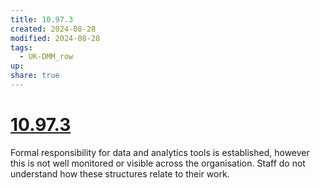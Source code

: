 ```yaml
---
title: 10.97.3
created: 2024-08-28
modified: 2024-08-28
tags:
  - UK-DMM_row
up: 
share: true
---
```

# [10.97.3](10.97.3.md)

Formal responsibility for data and analytics tools is established, however this is not well monitored or visible across the organisation. Staff do not understand how these structures relate to their work.
